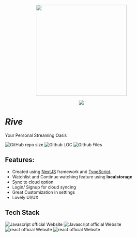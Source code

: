 <!-- ![proxy-manager](https://socialify.git.ci/Developabile/rive-next/image?description=1&font=KoHo&forks=1&issues=1&language=1&owner=1&pulls=1&stargazers=1&theme=Auto)
 -->

<div align="center">
<p>

<image src="./public/images/logo.svg" height="300"/>

</p>
</div>

<p align="center">
  <img align="center" src="https://readme-typing-svg.herokuapp.com?color=%23${textVal}&lines=+👋🏻+Welcome+to+Rive+👋🏻;🌐+Stream+Movies+and+Tv+Shows+🌐;👨🏻‍💻+Lets+Build+Together+👩🏻‍💻;💡+Download+Our+App!+💡;🌐+Check+our+website+🌐;🙏🏻+Thanks+for+Contributing+🙏🏻"
 <img src= 'https://capsule-render.vercel.app/api?type=rect&color=gradient&height=2.5'/>
</p>

# **_Rive_**

Your Personal Streaming Oasis

<div align="left">
 <p>

![GitHub repo size](https://img.shields.io/github/repo-size/Developabile/rive-next)
![Github LOC](https://tokei.rs/b1/github/Developabile/rive-next)
![Github Files](https://tokei.rs/b1/github/Developabile/rive-next?category=files)

 </p>
</div>

## Features:

- Created using [NextJS](https://nextjs.org/) framework and [TypeScript](https://www.typescriptlang.org/).
- Watchlist and Continue watching feature using **localstorage**
- Sync to cloud option
- Login/ Signup for cloud syncing
- Great Customization in settings
- Lovely UI/UX

## Tech Stack

<p>
    <img src="https://img.shields.io/badge/next.js-7c3aed?style=for-the-badge&logo=next.js&logoColor=white" alt="Javascript official Website"/>
    <img src="https://img.shields.io/badge/typescript-7c3aed?style=for-the-badge&logo=typescript&logoColor=white" alt="Javascript official Website"/>
    <img src="https://img.shields.io/badge/framer-7c3aed?style=for-the-badge&logo=framer&logoColor=white" alt="react official Website"/>
    <img src="https://img.shields.io/badge/sass-7c3aed?style=for-the-badge&logo=sass&logoColor=white" alt="react official Website"/>
</p>

<!-- > Go to [release section](https://github.com/Developabile/rive-next/releases) to get Proxy Manager for your PC
>
> OR,
>
> Download through our [Website](https://proxy-manager-pc.vercel.app) with ease. -->

<!--
## Images

| Home Window                                                         | Add Custom Proxy                                                              |
| ------------------------------------------------------------------- | ----------------------------------------------------------------------------- |
| ![img](./public/images/home1.png) ![img](./public/images/home2.png) | ![img](./public/images/add_proxy1.png) ![img](./public/images/add_proxy2.png) |

| Notice                              | Check System Proxy                      | Add Sudo(for Linux)              |
| ----------------------------------- | --------------------------------------- | -------------------------------- |
| ![img](./public/images/notice1.png) | ![img](./public/images/chech_proxy.png) | ![img](./public/images/sudo.png) | -->

<!-- ## Installation

1. Go to [release section](https://github.com/Developabile/rive-next/releases) or Download through our [Website](https://proxy-manager-pc.vercel.app) with ease.
2. Download the package format supported by your operating system

- window : Proxy-Manager-1.0.7-Setup.exe
- linux : proxy-manager_1.0.7_amd64.deb
- mac : Proxy-Manager-darwin-x64-1.0.7.zip

3. After download, install the package
   > Remember during installation you will get warning
   >
   > > "Unverified Publisher" : This is due to lack code signing(paid), which I don't have
   >
   > Ignore this warning

- step to ignore warning on window:
  - click on **More info**
    - ![1st](./1st.png)
  - click on **Run Anyway**
    - ![2nd](./second.png)

4. After ignoring the warning, you can run Proxy Manager -->

